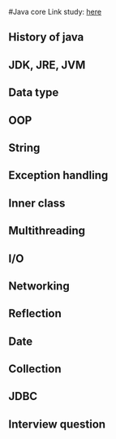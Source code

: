 #Java core
Link study: <a href="https://www.javatpoint.com/">here</a>
## History of java
## JDK, JRE, JVM
## Data type
## OOP
## String
## Exception handling
## Inner class
## Multithreading
## I/O
## Networking
## Reflection
## Date
## Collection
## JDBC
## Interview question
